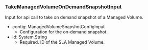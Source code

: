 ### TakeManagedVolumeOnDemandSnapshotInput
Input for api call to take on demand snapshot of a Managed Volume.

- config: ManagedVolumeSnapshotConfigInput
  - Configuration for the on-demand snapshot.
- id: System.String
  - Required. ID of the SLA Managed Volume.
